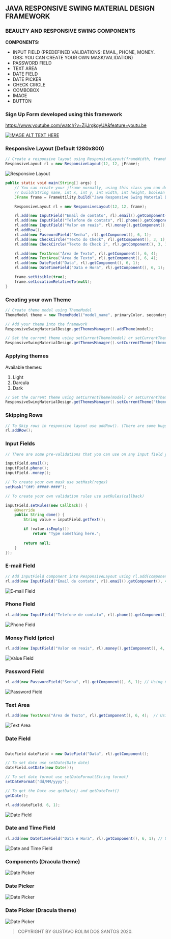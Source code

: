 ## JAVA RESPONSIVE SWING MATERIAL DESIGN FRAMEWORK

### BEAULTY AND RESPONSIVE SWING COMPONENTS

**COMPONENTS:**
- INPUT FIELD (PREDEFINED VALIDATIONS: EMAIL, PHONE, MONEY. OBS: YOU CAN CREATE YOUR OWN MASK/VALIDATION)
- PASSWORD FIELD
- TEXT AREA
- DATE FIELD
- DATE PICKER
- CHECK CIRCLE
- COMBOBOX
- IMAGE
- BUTTON

### Sign Up Form developed using this framework
https://www.youtube.com/watch?v=ZijJrgkgyUA&feature=youtu.be

[![IMAGE ALT TEXT HERE](https://github.com/GustavoRolimSantos/Responsive-Swing-Material-Design/blob/master/images/Form.png)](https://www.youtube.com/watch?v=ZijJrgkgyUA&feature=youtu.be)

### Responsive Layout (Default 1280x800)
```java
// Create a responsive layout using ResponsiveLayout(frameWidth, frameHeight, columns, rows, jFrame)
ResponsiveLayout rl = new ResponsiveLayout(12, 12, jFrame);
```
![Responsive Layout](https://github.com/GustavoRolimSantos/RSMDF/blob/master/images/Screenshot_1.png)

```java
public static void main(String[] args) {
	// You can create your jframe normally, using this class you can do it faster.
	// build(String name, int x, int y, int width, int height, boolean moveable)
	JFrame frame = FrameUtility.build("Java Responsive Swing Material Design", 0, 0, 1280, 900, true);

	ResponsiveLayout rl = new ResponsiveLayout(12, 12, frame);

	rl.add(new InputField("Email de contato", rl).email().getComponent(), 4, 1);
	rl.add(new InputField("Telefone de contato", rl).phone().getComponent(), 4, 1);
	rl.add(new InputField("Valor em reais", rl).money().getComponent(), 4, 1);
	rl.addRow();
	rl.add(new PasswordField("Senha", rl).getComponent(), 6, 1);
	rl.add(new CheckCircle("Texto do Check", rl).getComponent(), 3, 1);
	rl.add(new CheckCircle("Texto do Check 2", rl).getComponent(), 3, 1);

	rl.add(new TextArea("Área de Texto", rl).getComponent(), 6, 4);
	rl.add(new TextArea("Área de Texto", rl).getComponent(), 6, 4);
	rl.add(new DateField("Data", rl).getComponent(), 6, 1);
	rl.add(new DateTimeField("Data e Hora", rl).getComponent(), 6, 1);

	frame.setVisible(true);
	frame.setLocationRelativeTo(null);
}
```

### Creating your own Theme

```java
// Create theme model using ThemeModel
ThemeModel theme = new ThemeModel("model_name", primaryColor, secondaryColor, errorColor, textColor, backgroundColor);

// Add your theme into the framework
ResponsiveSwingMaterialDesign.getThemesManager().addTheme(model);

// Set the current theme using setCurrentTheme(model) or setCurrentTheme("themeName")
ResponsiveSwingMaterialDesign.getThemesManager().setCurrentTheme("themeName");
```
### Applying themes

Available themes:
1. Light
2. Darcula
3. Dark

```java
// Set the current theme using setCurrentTheme(model) or setCurrentTheme("themeName")
ResponsiveSwingMaterialDesign.getThemesManager().setCurrentTheme("themeName");
```

### Skipping Rows
```java
// To Skip rows in responsive layout use addRow(). (There are some bugs to solve)
rl.addRow();
```

### Input Fields

```java
// There are some pre-validations that you can use on any input field you want.

inputField.email();
inputField.phone();
inputField..money();

// To create your own mask use setMask(regex)
setMask("(##) #####-####");

// To create your own validation rules use setRules(callback)

inputField.setRules(new Callback() {
	@Override
	public String done() {
		String value = inputField.getText();

		if (value.isEmpty())
			return "Type something here.";
			
		return null;
	}
});

```

### E-mail Field
```java
// Add InputField component into ResponsiveLayout using rl.add(component, columns, rows)
rl.add(new InputField("Email de contato", rl).email().getComponent(), 4, 1); // Using 4 columns and 1 row
```
![E-mail Field](https://github.com/GustavoRolimSantos/RSMDF/blob/master/images/Screenshot_4.png)

### Phone Field
```java
rl.add(new InputField("Telefone de contato", rl).phone().getComponent(), 4, 1); // Using 4 columns and 1 row
```
![Phone Field](https://github.com/GustavoRolimSantos/RSMDF/blob/master/images/Screenshot_5.png)

### Money Field (price)
```java
rl.add(new InputField("Valor em reais", rl).money().getComponent(), 4, 1); // Using 4 columns and 1 row
```
![Value Field](https://github.com/GustavoRolimSantos/RSMDF/blob/master/images/Screenshot_6.png)

### Password Field
```java
rl.add(new PasswordField("Senha", rl).getComponent(), 6, 1); // Using 6 columns and 1 row
```
![Password Field](https://github.com/GustavoRolimSantos/RSMDF/blob/master/images/Screenshot_7.png)

### Text Area
```java
rl.add(new TextArea("Área de Texto", rl).getComponent(), 6, 4);  // Using 6 columns and 4 row
```
![Text Area](https://github.com/GustavoRolimSantos/RSMDF/blob/master/images/Screenshot_8.png)

### Date Field
```java

DateField dateField = new DateField("Data", rl).getComponent();

// To set date use setDate(Date date)
dateField.setDate(new Date());

// To set date format use setDateFormat(String format)
setDateFormat("dd/MM/yyyy");

// To get the Date use getDate() and getDateText()
getDate();

rl.add(dateField, 6, 1);
```
![Date Field](https://github.com/GustavoRolimSantos/RSMDF/blob/master/images/Screenshot_10.png)

### Date and Time Field
```java
rl.add(new DateTimeField("Data e Hora", rl).getComponent(), 6, 1); // Using 6 columns and 1 row
```
![Date and Time Field](https://github.com/GustavoRolimSantos/RSMDF/blob/master/images/Screenshot_11.png)

### Components (Dracula theme)
![Date Picker](https://github.com/GustavoRolimSantos/Responsive-Swing-Material-Design/blob/master/images/Darkmode.png)

### Date Picker
![Date Picker](https://github.com/GustavoRolimSantos/RSMDF/blob/master/images/Screenshot_9.png)

### Date Picker (Dracula theme)
![Date Picker](https://github.com/GustavoRolimSantos/Responsive-Swing-Material-Design/blob/master/images/DatePicker%20DarkMode.png)

> COPYRIGHT BY GUSTAVO ROLIM DOS SANTOS 2020.
